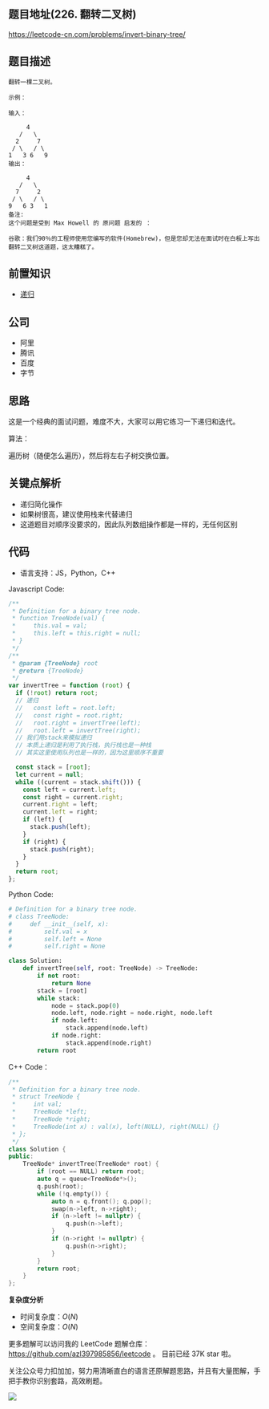 ## 题目地址(226. 翻转二叉树)

https://leetcode-cn.com/problems/invert-binary-tree/

## 题目描述

```
翻转一棵二叉树。

示例：

输入：

     4
   /   \
  2     7
 / \   / \
1   3 6   9
输出：

     4
   /   \
  7     2
 / \   / \
9   6 3   1
备注:
这个问题是受到 Max Howell 的 原问题 启发的 ：

谷歌：我们90％的工程师使用您编写的软件(Homebrew)，但是您却无法在面试时在白板上写出翻转二叉树这道题，这太糟糕了。

```

## 前置知识

- [递归](https://github.com/azl397985856/leetcode/blob/master/thinkings/dynamic-programming.md)

## 公司

- 阿里
- 腾讯
- 百度
- 字节

## 思路

这是一个经典的面试问题，难度不大，大家可以用它练习一下递归和迭代。

算法：

遍历树（随便怎么遍历），然后将左右子树交换位置。

## 关键点解析

- 递归简化操作
- 如果树很高，建议使用栈来代替递归
- 这道题目对顺序没要求的，因此队列数组操作都是一样的，无任何区别

## 代码

- 语言支持：JS，Python，C++

Javascript Code:

```js
/**
 * Definition for a binary tree node.
 * function TreeNode(val) {
 *     this.val = val;
 *     this.left = this.right = null;
 * }
 */
/**
 * @param {TreeNode} root
 * @return {TreeNode}
 */
var invertTree = function (root) {
  if (!root) return root;
  // 递归
  //   const left = root.left;
  //   const right = root.right;
  //   root.right = invertTree(left);
  //   root.left = invertTree(right);
  // 我们用stack来模拟递归
  // 本质上递归是利用了执行栈，执行栈也是一种栈
  // 其实这里使用队列也是一样的，因为这里顺序不重要

  const stack = [root];
  let current = null;
  while ((current = stack.shift())) {
    const left = current.left;
    const right = current.right;
    current.right = left;
    current.left = right;
    if (left) {
      stack.push(left);
    }
    if (right) {
      stack.push(right);
    }
  }
  return root;
};
```

Python Code:

```python
# Definition for a binary tree node.
# class TreeNode:
#     def __init__(self, x):
#         self.val = x
#         self.left = None
#         self.right = None

class Solution:
    def invertTree(self, root: TreeNode) -> TreeNode:
        if not root:
            return None
        stack = [root]
        while stack:
            node = stack.pop(0)
            node.left, node.right = node.right, node.left
            if node.left:
                stack.append(node.left)
            if node.right:
                stack.append(node.right)
        return root
```

C++ Code：

```C++
/**
 * Definition for a binary tree node.
 * struct TreeNode {
 *     int val;
 *     TreeNode *left;
 *     TreeNode *right;
 *     TreeNode(int x) : val(x), left(NULL), right(NULL) {}
 * };
 */
class Solution {
public:
    TreeNode* invertTree(TreeNode* root) {
        if (root == NULL) return root;
        auto q = queue<TreeNode*>();
        q.push(root);
        while (!q.empty()) {
            auto n = q.front(); q.pop();
            swap(n->left, n->right);
            if (n->left != nullptr) {
                q.push(n->left);
            }
            if (n->right != nullptr) {
                q.push(n->right);
            }
        }
        return root;
    }
};
```

**复杂度分析**

- 时间复杂度：$O(N)$
- 空间复杂度：$O(N)$

更多题解可以访问我的 LeetCode 题解仓库：https://github.com/azl397985856/leetcode 。 目前已经 37K star 啦。

关注公众号力扣加加，努力用清晰直白的语言还原解题思路，并且有大量图解，手把手教你识别套路，高效刷题。

![](https://p.ipic.vip/6bt81z.jpg)
